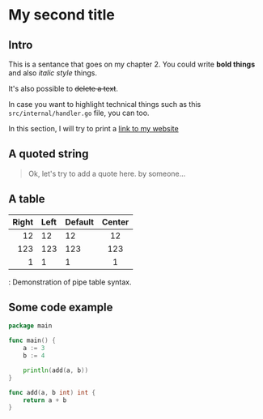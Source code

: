 # My second title

## Intro

This is a sentance that goes on my chapter 2. You could write **bold things** and also *italic style* things.

It's also possible to ~~delete a text~~.

In case you want to highlight technical things such as this `src/internal/handler.go` file, you can too.

In this section, I will try to print a [link to my website](https://vincent.composieux.fr)

## A quoted string

> Ok, let's try to add a quote here.
by someone...

## A table

| Right | Left | Default | Center |
|------:|:-----|---------|:------:|
|   12  |  12  |    12   |    12  |
|  123  |  123 |   123   |   123  |
|    1  |    1 |     1   |     1  |

  : Demonstration of pipe table syntax.

## Some code example

```{.go .numberLines}
package main

func main() {
    a := 3
    b := 4

    println(add(a, b))
}

func add(a, b int) int {
    return a + b
}
```
